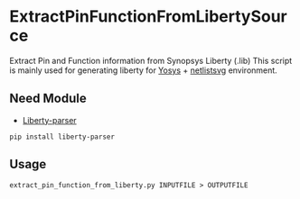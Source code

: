 # ExtractPinFunctionFromLibertySource
Extract Pin and Function information from Synopsys Liberty (.lib)
This script is mainly used for generating liberty for [Yosys](https://github.com/YosysHQ/yosys) + [netlistsvg](https://github.com/nturley/netlistsvg) environment.

## Need Module

* [Liberty-parser](https://pypi.org/project/liberty-parser/)

```
pip install liberty-parser
```

## Usage

```
extract_pin_function_from_liberty.py INPUTFILE > OUTPUTFILE
```
